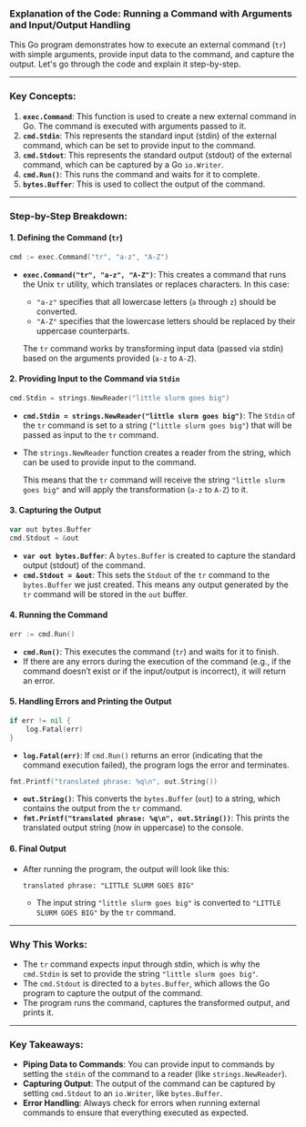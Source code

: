 ### **Explanation of the Code: Running a Command with Arguments and Input/Output Handling**

This Go program demonstrates how to execute an external command (`tr`) with simple arguments, provide input data to the command, and capture the output. Let's go through the code and explain it step-by-step.

---

### **Key Concepts:**

1. **`exec.Command`**: This function is used to create a new external command in Go. The command is executed with arguments passed to it.
2. **`cmd.Stdin`**: This represents the standard input (stdin) of the external command, which can be set to provide input to the command.
3. **`cmd.Stdout`**: This represents the standard output (stdout) of the external command, which can be captured by a Go `io.Writer`.
4. **`cmd.Run()`**: This runs the command and waits for it to complete.
5. **`bytes.Buffer`**: This is used to collect the output of the command.

---

### **Step-by-Step Breakdown:**

#### **1. Defining the Command (`tr`)**

```go
cmd := exec.Command("tr", "a-z", "A-Z")
```
- **`exec.Command("tr", "a-z", "A-Z")`**: This creates a command that runs the Unix `tr` utility, which translates or replaces characters. In this case:
  - `"a-z"` specifies that all lowercase letters (`a` through `z`) should be converted.
  - `"A-Z"` specifies that the lowercase letters should be replaced by their uppercase counterparts.
  
  The `tr` command works by transforming input data (passed via stdin) based on the arguments provided (`a-z` to `A-Z`).

#### **2. Providing Input to the Command via `Stdin`**

```go
cmd.Stdin = strings.NewReader("little slurm goes big")
```
- **`cmd.Stdin = strings.NewReader("little slurm goes big")`**: The `Stdin` of the `tr` command is set to a string (`"little slurm goes big"`) that will be passed as input to the `tr` command.
- The `strings.NewReader` function creates a reader from the string, which can be used to provide input to the command.
  
  This means that the `tr` command will receive the string `"little slurm goes big"` and will apply the transformation (`a-z` to `A-Z`) to it.

#### **3. Capturing the Output**

```go
var out bytes.Buffer
cmd.Stdout = &out
```
- **`var out bytes.Buffer`**: A `bytes.Buffer` is created to capture the standard output (stdout) of the command.
- **`cmd.Stdout = &out`**: This sets the `Stdout` of the `tr` command to the `bytes.Buffer` we just created. This means any output generated by the `tr` command will be stored in the `out` buffer.

#### **4. Running the Command**

```go
err := cmd.Run()
```
- **`cmd.Run()`**: This executes the command (`tr`) and waits for it to finish.
- If there are any errors during the execution of the command (e.g., if the command doesn’t exist or if the input/output is incorrect), it will return an error.

#### **5. Handling Errors and Printing the Output**

```go
if err != nil {
	log.Fatal(err)
}
```
- **`log.Fatal(err)`**: If `cmd.Run()` returns an error (indicating that the command execution failed), the program logs the error and terminates.

```go
fmt.Printf("translated phrase: %q\n", out.String())
```
- **`out.String()`**: This converts the `bytes.Buffer` (`out`) to a string, which contains the output from the `tr` command.
- **`fmt.Printf("translated phrase: %q\n", out.String())`**: This prints the translated output string (now in uppercase) to the console.

#### **6. Final Output**
- After running the program, the output will look like this:
  ```
  translated phrase: "LITTLE SLURM GOES BIG"
  ```
  - The input string `"little slurm goes big"` is converted to `"LITTLE SLURM GOES BIG"` by the `tr` command.

---

### **Why This Works:**
- The `tr` command expects input through stdin, which is why the `cmd.Stdin` is set to provide the string `"little slurm goes big"`.
- The `cmd.Stdout` is directed to a `bytes.Buffer`, which allows the Go program to capture the output of the command.
- The program runs the command, captures the transformed output, and prints it.

---

### **Key Takeaways:**
- **Piping Data to Commands**: You can provide input to commands by setting the `stdin` of the command to a reader (like `strings.NewReader`).
- **Capturing Output**: The output of the command can be captured by setting `cmd.Stdout` to an `io.Writer`, like `bytes.Buffer`.
- **Error Handling**: Always check for errors when running external commands to ensure that everything executed as expected.

